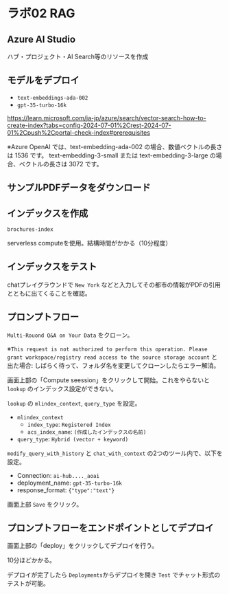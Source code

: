# ラボ02 RAG

## Azure AI Studio

ハブ・プロジェクト・AI Search等のリソースを作成

## モデルをデプロイ

- `text-embeddings-ada-002`
- `gpt-35-turbo-16k`

https://learn.microsoft.com/ja-jp/azure/search/vector-search-how-to-create-index?tabs=config-2024-07-01%2Crest-2024-07-01%2Cpush%2Cportal-check-index#prerequisites

※Azure OpenAI では、text-embedding-ada-002 の場合、数値ベクトルの長さは 1536 です。 text-embedding-3-small または text-embedding-3-large の場合、ベクトルの長さは 3072 です。


## サンプルPDFデータをダウンロード

## インデックスを作成

`brochures-index`

serverless computeを使用。結構時間がかかる（10分程度）

## インデックスをテスト

chatプレイグラウンドで `New York` などと入力してその都市の情報がPDFの引用とともに出てくることを確認。

## プロンプトフロー

`Multi-Rouond Q&A on Your Data` をクローン。

※`This request is not authorized to perform this operation. Please grant workspace/registry read access to the source storage account` と出た場合: しばらく待って、フォルダ名を変更してクローンしたらエラー解消。

画面上部の「Compute seession」をクリックして開始。これをやらないと `lookup` のインデックス設定ができない。

`lookup` の `mlindex_context`, `query_type` を設定。
- `mlindex_context`
  - `index_type`: `Registered Index`
  - `acs_index_name`: `(作成したインデックスの名前)`
- `query_type`: `Hybrid (vector + keyword)`

`modify_query_with_history` と `chat_with_context` の2つのツール内で、以下を設定。
- Connection: `ai-hub...._aoai`
- deployment_name: `gpt-35-turbo-16k`
- response_format: `{"type":"text"}`

画面上部 `Save` をクリック。

## プロンプトフローをエンドポイントとしてデプロイ

画面上部の「deploy」をクリックしてデプロイを行う。

10分ほどかかる。

デプロイが完了したら `Deployments`からデプロイを開き `Test` でチャット形式のテストが可能。